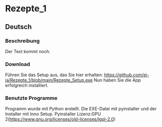 # Rezepte_1
## Deutsch
### Beschreibung
Der Text kommt noch.
### Download
Führen Sie das Setup aus, das Sie hier erhalten: https://github.com/ei-ja/Rezepte_1/blob/main/Rezepte_Setup.exe
Nun haben Sie die App erfolgreich installiert.
### Benutzte Programme
Programm wurde mit Python erstellt. Die EXE-Datei mit pyinstaller und der Installer mit Inno Setup. Pyinstaller Lizenz:GPU 2(https://www.gnu.org/licenses/old-licenses/lgpl-2.0)
